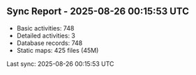 ## Sync Report - 2025-08-26 00:15:53 UTC

- Basic activities: 748
- Detailed activities: 3
- Database records: 748
- Static maps: 425 files (45M)

Last sync: 2025-08-26 00:15:53 UTC
